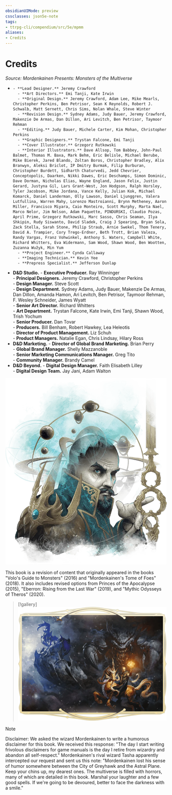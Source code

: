 ```yaml
---
obsidianUIMode: preview
cssclasses: json5e-note
tags:
- ttrpg-cli/compendium/src/5e/mpmm
aliases:
- Credits
---
```

# Credits
*Source: Mordenkainen Presents: Monsters of the Multiverse* 

-     - **Lead Designer.** Jeremy Crawford    
        - **Art Directors.** Emi Tanji, Kate Irwin    
        - **Original Design.** Jeremy Crawford, Adam Lee, Mike Mearls, Christopher Perkins, Ben Petrisor, Sean K Reynolds, Robert J. Schwalb, Matt Sernett, Chris Sims, Nolan Whale, Steve Winter    
        - **Revision Design.** Sydney Adams, Judy Bauer, Jeremy Crawford, Makenzie De Armas, Dan Dillon, Ari Levitch, Ben Petrisor, Taymoor Rehman    
        - **Editing.** Judy Bauer, Michele Carter, Kim Mohan, Christopher Perkins    
        - **Graphic Designers.** Trystan Falcone, Emi Tanji    
        - **Cover Illustrator.** Grzegorz Rutkowski    
        - **Interior Illustrators.** Dave Allsop, Tom Babbey, John-Paul Balmet, Thomas M. Baxa, Mark Behm, Eric Belisle, Michael Berube, Mike Bierek, Jared Blando, Zoltan Boros, Christopher Bradley, Alix Branwyn, Aleksi Briclot, IP Dmitry Burmak, Filip Burburan, Christopher Burdett, Sidharth Chaturvedi, Jedd Chevrier, Conceptopolis, Daarken, Nikki Dawes, Eric Deschamps, Simon Dominic, Dave Dorman, Nicholas Elias, Wayne England, Jason Felix, Justin Gerard, Justyna Gil, Lars Grant-West, Jon Hodgson, Ralph Horsley, Tyler Jacobson, Mike Jordana, Vance Kelly, Julian Kok, Michael Komarck, Daniel Landerman, Olly Lawson, Daniel Ljunggren, Valera Lutfullina, Warren Mahy, Lorenzo Mastroianni, Brynn Metheney, Aaron Miller, Francisco Miyara, Caio Monteiro, Scott Murphy, Marta Nael, Marco Nelor, Jim Nelson, Adam Paquette, PINDURSKI, Claudio Pozas, April Prime, Grzegorz Rutkowski, Marc Sasso, Chris Seaman, Ilya Shkipin, Rudy Siswanto, David Sladek, Craig J Spearing, Bryan Sola, Zack Stella, Sarah Stone, Philip Straub, Arnie Swekel, Thom Tenery, David A. Trampier, Cory Trego-Erdner, Beth Trott, Brian Valeza, Randy Vargas, Franz Vohwinkel, Anthony S. Waters, Campbell White, Richard Whitters, Eva Widermann, Sam Wood, Shawn Wood, Ben Wootten, Zuzanna Wužyk, Min Yum    
        - **Project Engineer.** Cynda Callaway    
        - **Imaging Technician.** Kevin Yee    
        - **Prepress Specialist.** Jefferson Dunlap    
- **D&D Studio.**     - **Executive Producer.** Ray Winninger    
        - **Principal Designers.** Jeremy Crawford, Christopher Perkins    
        - **Design Manager.** Steve Scott    
        - **Design Department.** Sydney Adams, Judy Bauer, Makenzie De Armas, Dan Dillon, Amanda Hamon, Ari Levitch, Ben Petrisor, Taymoor Rehman, F. Wesley Schneider, James Wyatt    
        - **Senior Art Director.** Richard Whitters    
        - **Art Department.** Trystan Falcone, Kate Irwin, Emi Tanji, Shawn Wood, Trish Yochum    
        - **Senior Producer.** Dan Tovar    
        - **Producers.** Bill Benham, Robert Hawkey, Lea Heleotis    
        - **Director of Product Management.** Liz Schuh    
        - **Product Managers.** Natalie Egan, Chris Lindsay, Hilary Ross    
- **D&D Marketing.**     - **Director of Global Brand Marketing.** Brian Perry    
        - **Global Brand Manager.** Shelly Mazzanoble    
        - **Senior Marketing Communications Manager.** Greg Tito    
        - **Community Manager.** Brandy Camel    
- **D&D Beyond.**     - **Digital Design Manager.** Faith Elisabeth Lilley    
        - **Digital Design Team.** Jay Jani, Adam Walton    

![](Інструменти%20ДМ/CLI/books/mordenkainen-presents-monsters-of-the-multiverse/img/credits.webp#center)

This book is a revision of content that originally appeared in the books "Volo's Guide to Monsters" (2016) and "Mordenkainen's Tome of Foes" (2018). It also includes revised options from Princes of the Apocalypse (2015), "Eberron: Rising from the Last War" (2019), and "Mythic Odysseys of Theros" (2020).

> [!gallery]
> ![On the Cover: The wizard M...](Інструменти%20ДМ/CLI/books/mordenkainen-presents-monsters-of-the-multiverse/img/credits1.webp#gallery "On the Cover: The wizard Mordenkainen soars through the Astral Plane astride a ki-rin—unaware of the astral dreadnought slinking toward them—in this painting by Grzegorz Rutkowski.")

> [!note]
> Disclaimer: We asked the wizard Mordenkainen to write a humorous disclaimer for this book. We received this response: "The day I start writing frivolous disclaimers for game manuals is the day I retire from wizardry and abandon all self-respect." Mordenkainen's rival wizard Tasha apparently intercepted our request and sent us this note: "Mordenkainen lost his sense of humor somewhere between the City of Greyhawk and the Astral Plane. Keep your chins up, my dearest ones. The multiverse is filled with horrors, many of which are detailed in this book. Marshal your laughter and a few good spells. If we're going to be devoured, better to face the darkness with a smile."